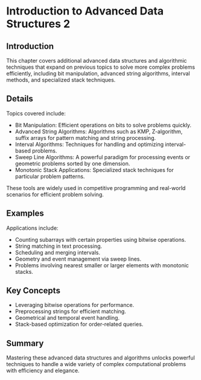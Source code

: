 # Introduction to Advanced Data Structures 2

## Introduction

This chapter covers additional advanced data structures and algorithmic techniques that expand on previous topics to solve more complex problems efficiently, including bit manipulation, advanced string algorithms, interval methods, and specialized stack techniques.

## Details

Topics covered include:

- Bit Manipulation: Efficient operations on bits to solve problems quickly.
- Advanced String Algorithms: Algorithms such as KMP, Z-algorithm, suffix arrays for pattern matching and string processing.
- Interval Algorithms: Techniques for handling and optimizing interval-based problems.
- Sweep Line Algorithms: A powerful paradigm for processing events or geometric problems sorted by one dimension.
- Monotonic Stack Applications: Specialized stack techniques for particular problem patterns.

These tools are widely used in competitive programming and real-world scenarios for efficient problem solving.

## Examples

Applications include:

- Counting subarrays with certain properties using bitwise operations.
- String matching in text processing.
- Scheduling and merging intervals.
- Geometry and event management via sweep lines.
- Problems involving nearest smaller or larger elements with monotonic stacks.

## Key Concepts

- Leveraging bitwise operations for performance.
- Preprocessing strings for efficient matching.
- Geometrical and temporal event handling.
- Stack-based optimization for order-related queries.

## Summary

Mastering these advanced data structures and algorithms unlocks powerful techniques to handle a wide variety of complex computational problems with efficiency and elegance.
